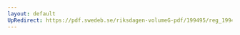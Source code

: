 ```yaml
---
layout: default
UpRedirect: https://pdf.swedeb.se/riksdagen-volumeG-pdf/199495/reg_199495/reg_199495_0009.pdf
---
```

